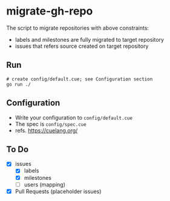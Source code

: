 # migrate-gh-repo

The script to migrate repositories with above constraints:

- labels and milestones are fully migrated to target repository
- issues that refers source created on target repository

## Run

```
# create config/default.cue; see Configuration section
go run ./
```

## Configuration

- Write your configuration to `config/default.cue`
- The spec is `config/spec.cue`
- refs. https://cuelang.org/

## To Do

- [x] issues
  - [x] labels
  - [x] milestones
  - [ ] users (mapping)
- [x] Pull Requests (placeholder issues)
